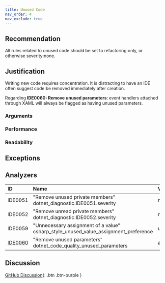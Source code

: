```yaml
---
title: Unused Code
nav_order: 4
nav_exclude: true
---
```


## Recommendation

All rules related to unused code should be set to refactoring only, or otherwise severity:none.

## Justification

Writing new code requires concentration. It is distracting to have an IDE often suggest code be removed immediately after creation.

Regarding **IDE0060: Remove unused parameters**: event handlers attached through XAML will always be flagged as having unused parameters.

### Arguments

### Performance

### Readability

## Exceptions

## Analyzers

| ID | Name | Value
|:-|:-|:-|
| IDE0051 | "Remove unused private members"<br>dotnet_diagnostic.IDE0051.severity | none
| IDE0052 | "Remove unread private members"<br>dotnet_diagnostic.IDE0052.severity | none
| IDE0059 | "Unnecessary assignment of a value"<br>csharp_style_unused_value_assignment_preference | unused_local_variable:none
| [IDE0060][1] | "Remove unused parameters"<br>dotnet_code_quality_unused_parameters | all:none |

[1]: https://docs.microsoft.com/visualstudio/ide/editorconfig-language-conventions?#net-code-quality-settings

## Discussion

[GitHub Discussion](https://github.com/kmgallahan/Style-as-Code/issues/2){: .btn .btn-purple }